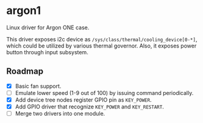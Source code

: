 # argon1

Linux driver for Argon ONE case.

This driver exposes i2c device as `/sys/class/thermal/cooling_device[0-*]`,
which could be utilized by various thermal governor. Also, it exposes power
button through input subsystem.

## Roadmap

- [x] Basic fan support.
- [ ] Emulate lower speed (1-9 out of 100) by issuing command periodically.
- [x] Add device tree nodes register GPIO pin as `KEY_POWER`.
- [x] Add GPIO driver that recognize `KEY_POWER` and `KEY_RESTART`.
- [ ] Merge two drivers into one module.
